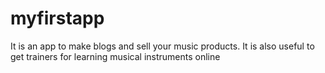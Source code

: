 # myfirstapp
It is an app to make blogs and sell your music products. 
It is also useful to get  trainers for learning musical instruments online

